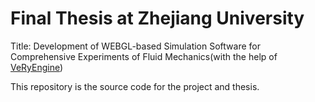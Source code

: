 # Final Thesis at Zhejiang University

Title: Development of WEBGL-based Simulation Software for Comprehensive Experiments of Fluid Mechanics(with the help of [VeRyEngine](https://doc.veryengine.cn/readme/web/#/12))

This repository is the source code for the project and thesis.